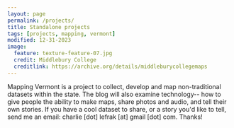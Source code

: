 ```yaml
---
layout: page
permalink: /projects/
title: Standalone projects
tags: [projects, mapping, vermont]
modified: 12-31-2023
image:
  feature: texture-feature-07.jpg
  credit: Middlebury College
  creditlink: https://archive.org/details/middleburycollegemaps
---
```


Mapping Vermont is a project to collect, develop and map non-traditional datasets within the state. The blog will also examine technology-- how to give people the ability to make maps, share photos and audio, and tell their own stories. If you have a cool dataset to share, or a story you'd like to tell, send me an email: charlie [dot] lefrak [at] gmail [dot] com. Thanks!
